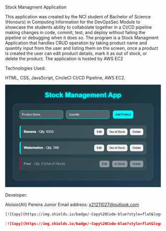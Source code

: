  Stock Managment Application

 This application was created by the NCI student of Bachelor of Science (Honours) in Computing Information for the DevOpsSec Module to showcase the students ability to collabolate together in a CI/CD pipeline making changes in code, commit, test, and deploy without failing the pipeline or debugging when it does so.
 The program is a Stock Managment Application that handles CRUD operation by taking product name and quantity input from the user and listing them on the screen, once a product is created the user can edit product details, mark it as out of stock, or delete the product.
 The application is hosted by AWS EC2

Technologies Used:

HTML, CSS, JavaScript, CircleCI CI/CD Pipeline, AWS EC2.

![alt text](src/assets/image.png)

Developer:

Aloisio(Ali) Pereira Junior
Email address:
x21211027@outlook.com 
```bash
[![Copy](https://img.shields.io/badge/-Copy%20Code-blue?style=flat&logo=github)](#)
```
```markdown
[![Copy](https://img.shields.io/badge/-Copy%20Code-blue?style=flat&logo=github)](#)
